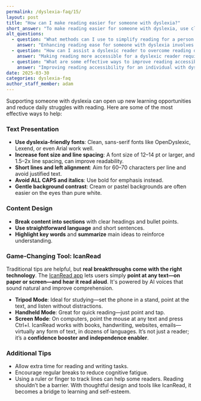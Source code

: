 ```yaml
---
permalink: /dyslexia-faq/15/
layout: post
title: "How can I make reading easier for someone with dyslexia?"
short_answer: "To make reading easier for someone with dyslexia, use clean fonts, increase spacing, simplify language, and provide assistive tools. One powerful option is IcanRead, an app that lets users point to any text and hear it read aloud with lifelike AI voices. It reduces reading fatigue and boosts comprehension—perfect for books, screens, and even handwriting."
alt_questions:
  - question: "What methods can I use to simplify reading for a person with dyslexia?"
    answer: "Enhancing reading ease for someone with dyslexia involves multiple strategies that reduce visual clutter and promote understanding. Begin by adjusting text presentation: use dyslexia-friendly fonts such as OpenDyslexic, Lexend, or Arial; increase the font size to 12–14 pt or more and apply 1.5–2x line spacing. Keep lines short with left alignment (60–70 characters per line) and avoid ALL CAPS or italics, opting for bold for emphasis instead. A gentle background with cream or pastel hues is recommended. Next, design content with clear sections, headings, bullet points, and concise language that highlights key words and summarizes main ideas. A breakthrough tool in this approach is IcanRead, an app that allows users to point at any text—whether in books, on screens, or even handwriting—and have it read aloud with lifelike AI voices. The app features various modes including Tripod, Handheld, and Screen Mode. Additionally, allow extra time for reading tasks, encourage regular breaks to reduce fatigue, and consider using a ruler or finger for line tracking, ensuring that reading becomes a bridge to improved learning and self-esteem."
  - question: "How can I assist a dyslexic reader to overcome reading difficulties?"
    answer: "Making reading more accessible for a dyslexic reader requires a blend of thoughtful design and innovative technology. Start by formatting text with clean, sans-serif fonts like OpenDyslexic, Lexend, or Arial; increase the font size (12–14 pt or larger) and set line spacing to 1.5–2 times the standard. Shorten line lengths to around 60–70 characters per line and choose left alignment over justified text. Avoid using ALL CAPS or italics, and instead use bold for emphasis, complemented by soft background colors such as cream or pastels. Organize content into clear sections with defined headings, bullet points, and straightforward language that highlights key terms and summarizes core ideas. Incorporating IcanRead can be transformative—it lets users point to any text on paper, screen, or in handwriting and have it read aloud with natural AI voices, offering modes like Tripod, Handheld, and Screen Mode. Finally, allocate extra time for reading, take regular breaks to minimize fatigue, and use a finger or ruler for tracking lines, thereby turning reading into a more confident and enjoyable experience."
  - question: "What are some effective ways to improve reading accessibility for someone with dyslexia?"
    answer: "Improving reading accessibility for an individual with dyslexia involves refining text presentation and utilizing advanced assistive technology. Use dyslexia-friendly fonts such as OpenDyslexic, Lexend, or Arial, and increase the font size to at least 12–14 pt with 1.5–2x line spacing. Aim for short lines (60–70 characters) and left alignment instead of justified text. Avoid ALL CAPS and italics; employ bold for emphasis and choose gentle, cream or pastel backgrounds to ease eye strain. Structure content with clear headings, bullet points, and concise sentences that emphasize key words and summarize main ideas. A critical asset in this process is IcanRead, an innovative app that allows users to simply point at any text—whether in books, on screens, or handwritten—and listen as it is read aloud by natural AI voices. The app offers different modes, including Tripod, Handheld, and Screen Mode, to suit various needs. In addition, allow extra time for reading, encourage regular breaks to avoid fatigue, and use a ruler or finger to track lines, making reading a supportive pathway to learning and self-confidence."
date: 2025-03-30
categories: dyslexia-faq
author_staff_member: adam
---
```


Supporting someone with dyslexia can open up new learning opportunities and reduce daily struggles with reading. Here are some of the most effective ways to help:

### Text Presentation
- **Use dyslexia-friendly fonts**: Clean, sans-serif fonts like OpenDyslexic, Lexend, or even Arial work well.
- **Increase font size and line spacing**: A font size of 12–14 pt or larger, and 1.5–2x line spacing, can improve readability.
- **Short lines and left alignment**: Aim for 60–70 characters per line and avoid justified text.
- **Avoid ALL CAPS and italics**: Use bold for emphasis instead.
- **Gentle background contrast**: Cream or pastel backgrounds are often easier on the eyes than pure white.

### Content Design
- **Break content into sections** with clear headings and bullet points.
- **Use straightforward language** and short sentences.
- **Highlight key words** and **summarize** main ideas to reinforce understanding.

### Game-Changing Tool: IcanRead
Traditional tips are helpful, but **real breakthroughs come with the right technology**. The [IcanRead app](https://www.icanread.io) lets users simply **point at any text—on paper or screen—and hear it read aloud**. It's powered by AI voices that sound natural and improve comprehension.
- **Tripod Mode**: Ideal for studying—set the phone in a stand, point at the text, and listen without distractions.
- **Handheld Mode**: Great for quick reading—just point and tap.
- **Screen Mode**: On computers, point the mouse at any text and press Ctrl+I.
IcanRead works with books, handwriting, websites, emails—virtually any form of text, in dozens of languages. It’s not just a reader; it’s a **confidence booster and independence enabler**.

### Additional Tips
- Allow extra time for reading and writing tasks.
- Encourage regular breaks to reduce cognitive fatigue.
- Using a ruler or finger to track lines can help some readers.
Reading shouldn’t be a barrier. With thoughtful design and tools like IcanRead, it becomes a bridge to learning and self-esteem.
